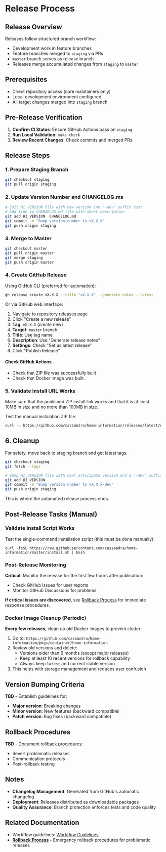 # Release Process

## Release Overview

Releases follow structured branch workflow:
- Development work in feature branches
- Feature branches merged to `staging` via PRs
- `master` branch serves as release branch
- Releases merge accumulated changes from `staging` to `master`

## Prerequisites

- Direct repository access (core maintainers only)
- Local development environment configured
- All target changes merged into `staging` branch

## Pre-Release Verification

1. **Confirm CI Status**: Ensure GitHub Actions pass on `staging`
2. **Run Local Validation**: `make check`
3. **Review Recent Changes**: Check commits and merged PRs

## Release Steps

### 1. Prepare Staging Branch

```bash
git checkout staging
git pull origin staging
```

### 2. Update Version Number and CHANGELOG.ms

```bash
# Edit HI_VERSION file with new version (no "-dev" suffix too)
# Add line to CHANGELOG.md file with short description
git add HI_VERSION  CHANGELOG.md
git commit -m "Bump version number to vX.X.X"
git push origin staging
```

### 3. Merge to Master

```bash
git checkout master
git pull origin master
git merge staging
git push origin master
```

### 4. Create GitHub Release

Using GitHub CLI (preferred for automation):

```bash
gh release create vX.X.X --title "vX.X.X" --generate-notes --latest
```

Or via GitHub web interface:
1. Navigate to repository releases page
2. Click "Create a new release"
3. **Tag**: `vX.X.X` (create new)
4. **Target**: `master` branch
5. **Title**: Use tag name
6. **Description**: Use "Generate release notes"
7. **Settings**: Check "Set as latest release"
8. Click "Publish Release"

#### Check GitHub Actions

- Check that ZIP file was successfully built
- Check that Docker image was built.

### 5. Validate Install URL Works

Make sure that the published ZIP install link works and that it is at least 10MB in size and no more than 100MB in size.

Test the manual instalation ZIP file.
```bash
curl -L https://github.com/cassandra/home-information/releases/latest/download/home-information.zip -o home-information.zip
```

## 6. Cleanup

For safety, move back to staging branch and get latest tags.
```bash
git checkout staging
git fetch --tags

# Bump HI_VERSION file with next anticipatd version and a "-dev" suffix
git add HI_VERSION 
git commit -m "Bump version number to vX.X.X-dev"
git push origin staging
```

This is where the automated release process ends.

## Post-Release Tasks (Manual)

### Validate Install Script Works

Test the single-command installation script (this must be done manually):
```
curl -fsSL https://raw.githubusercontent.com/cassandra/home-information/master/install.sh | bash
```

### Post-Release Monitoring

**Critical**: Monitor the release for the first few hours after publication:
- Check GitHub Issues for user reports
- Monitor GitHub Discussions for problems

**If critical issues are discovered**, see [Rollback Process](rollback-process.md) for immediate response procedures.

### Docker Image Cleanup (Periodic)

**Every few releases**, clean up old Docker images to prevent clutter:
1. Go to: `https://github.com/cassandra/home-information/pkgs/container/home-information`
2. Review old versions and delete:
   - Versions older than 6 months (except major releases)
   - Keep at least 10 recent versions for rollback capability
   - Always keep `latest` and current stable version
3. This helps with storage management and reduces user confusion

## Version Bumping Criteria

**TBD** - Establish guidelines for:
- **Major version**: Breaking changes
- **Minor version**: New features (backward compatible)
- **Patch version**: Bug fixes (backward compatible)

## Rollback Procedures

**TBD** - Document rollback procedures:
- Revert problematic releases
- Communication protocols
- Post-rollback testing

## Notes

- **Changelog Management**: Generated from GitHub's automatic changelog
- **Deployment**: Releases distributed as downloadable packages
- **Quality Assurance**: Branch protection enforces tests and code quality

## Related Documentation
- Workflow guidelines: [Workflow Guidelines](workflow-guidelines.md)
- **[Rollback Process](rollback-process.md)** - Emergency rollback procedures for problematic releases
